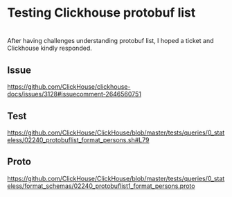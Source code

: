 
#
# Testing Clickhouse protobuf list
#

After having challenges understanding protobuf list, I hoped a ticket and Clickhouse kindly responded.

## Issue
https://github.com/ClickHouse/clickhouse-docs/issues/3128#issuecomment-2646560751

## Test
https://github.com/ClickHouse/ClickHouse/blob/master/tests/queries/0_stateless/02240_protobuflist_format_persons.sh#L79

## Proto
https://github.com/ClickHouse/ClickHouse/blob/master/tests/queries/0_stateless/format_schemas/02240_protobuflist1_format_persons.proto